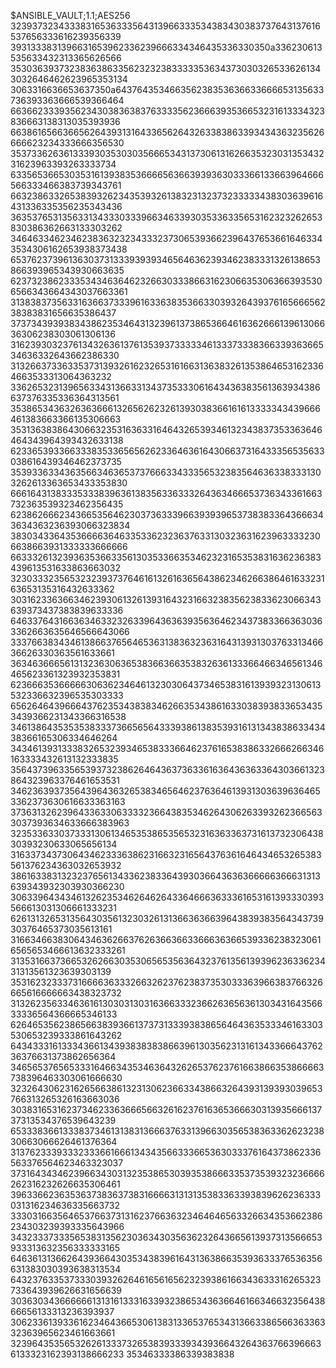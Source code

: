 $ANSIBLE_VAULT;1.1;AES256
32393732343338316536333564313966333534383430383737643137616537656333616239356339
3931333831396631653962336239666334346435336330350a336230613535633432313365626566
35303639373238363863356232323833333536343730303265336261343032646462623965353134
3063316636653637350a643764353466356238353636633666653135633736393363666539366464
66366233393562343038363837633335623666393536653231613334323836663138313035393936
66386165663665626439313164336562643263383863393434363235626666623234333666356530
35373362636133393035303035666534313730613162663532303135343231623963393263333734
63356536653035316139383536666563663939363033366133663964666566333466383739343761
66323863326538393262343539326138323132373233333438303639616431336335356235343436
36353765313563313433303339663463393035336335653162323262653830386362663133303262
34646334623462383632323433323730653936623964376536616463343534306162653938373438
65376237396136303731333939393465646362393462383331326138653866393965343930663635
62373238623335343463646232663033386631623066353063663935306566343664343037663361
31383837356331636637333961633638353663303932643937616566656238383831656635386437
37373439393834386235346431323961373865366461636266613961306636306238303061306136
31623930323761343263613761353937333334613337333836633936366534636332643662386330
31326637336335373139326162326531616631363832613538646531623364663533313064363232
33626532313965633431366331343735333061643436383561363934386637376335336364313561
35386534363263636661326562623261393038366161613333343439666461383663366135306663
35313638386430663235316363316464326539346132343837353363646464343964393432633138
62336539336633383533656562623364636164306637316433356535633038616439346462373735
35393363343635663463653737666334333565323835646363383331303262613363653433353830
66616431383335333839636138356336333264363466653736343361663732363539323462356435
62386266623436653564623037363339663939396537383833643666343634363236393066323834
38303433643536666364633533623236376331303236316239633332306638663931333333666666
66333261323936353663356130353366353462323165353831636236383439613531633863663032
32303332356532323937376461613261636564386234626638646163323163653135316432633362
30316233636634623930613261393164323166323835623833623066343639373437383839633336
64633764316636346332326339643636393563646234373833663630363362663635646566643066
33376638343461386637656465363138363236316431393130376331346636626330363561633661
36346366656131323630636538366366353832636133366466346561346465623361323932353831
62366635366666306362346461323030643734653831613939323130613532336632396535303333
65626464396664376235343838346266353438616330383938336534353439366231343366316538
34613864353535383337366565643339386138353931613134383863343438366165306334646264
34346139313338326532393465383336646237616538386332666266346163333432613132333835
35643739633565393732386264643637363361636436363364303661323864323963376461653531
34623639373564396436326538346564623763646139313036396364653362373630616633363163
37363132623964336330633332366438353462643062633932623665633037393634633666383963
32353363303733313061346535386535653231636336373161373230643830393230633065656134
31633734373064346233363862316632316564376361646434653265383561376234363032653932
38616338313232376561343362383364393036643636366666366631313639343932303930366230
30633964343461326235346264626433646663633361653161393330393566613031306661333231
62613132653135643035613230326131366363663964383938356434373930376465373035613161
31663466383064346362663762636636633666363665393362383230616565653466613632333261
31353166373665326266303530656535636432376135613939623633623431313561323639303139
35316232333731666636333266326237623837353033363966383766326665616666663438323732
31326235633463616130303130316366333236626365636130343164356633336564366665346133
62646535623865663839366137373133393838656464363533346163303530653239333861643262
64343331613334366134393838383866396130356231316134336664376236376631373862656364
34656537656533316466343534636432626537623761663866353866663738396463303061666630
32326430623162656638613231306236633438663264393139393039653766313265326163663036
30383165316237346233636665663261623761636536663031393566613737313534376539643239
65333836613338373461313831366637633139663035653836336262323830663066626461376364
31376233393332333661666134343566333665363033376164373862336563376564623463323037
37316434346239663430313235386530393538666335373539323236666262316232626635306461
39633662363536373836373831666631313135383363393839626236333031316234636335663732
33303166356465376637313162376636323464646563326634353662386234303239393335643966
34323337333565383135623036343035636232643665613937313566653933313632356333333165
64636131366264393664303534383961643136386635393633376536356631383030393638313534
64323763353733303932626461656165623239386166343633316265323733643939626631656639
30363034366666613131613331633932386534363664616634663235643866656133313236393937
30623361393361623464366530613831336537653431366338656636336332363965623461663661
32396435356532626133373265383933393439366432643637663966636133323162393138666233
35346333386339383838
